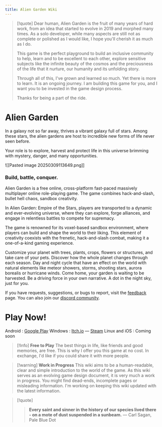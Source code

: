 ```yaml
---
title: Alien Garden Wiki
---
```


>[!quote] Dear human,
>Alien Garden is the fruit of many years of hard work, from an idea that started to evolve in 2019 and morphed many times. As a solo developer, while many aspects are still not as complete or polished as I would like, I hope you'll cherish it as much as I do.
>
>This game is the perfect playground to build an inclusive community to help, learn and to be excellent to each other, explore sensitive subjects like the infinite beauty of the cosmos and the preciousness of the life that it nurture, our humanity and its unfolding story.
>
>Through all of this, I've grown and learned so much. Yet there is more to learn. It is an ongoing journey. I am building this game for you, and I want you to be invested in the game design process.
>
>Thanks for being a part of the ride.
# Alien Garden

In a galaxy not so far away, thrives a vibrant galaxy full of stars. Among these stars, the alien gardens are host to incredible new forms of life never seen before.

Your role is to explore, harvest and protect life in this universe brimming with mystery, danger, and many opportunities.

![[Pasted image 20250309113649.png]]

### Build, battle, conquer.

Alien Garden is a free online, cross-platform fast-paced massively multiplayer online role-playing game. The game combines hack-and-slash, bullet hell chaos, sandbox creativity.

In Alien Garden: Empire of the Stars, players are transported to a dynamic and ever-evolving universe, where they can explore, forge alliances, and engage in relentless battles to compete for supremacy.

The game is renowned for its voxel-based sandbox environment, where players can build and shape the world to their liking. This element of creativity coexists with the frenetic, hack-and-slash combat, making it a one-of-a-kind gaming experience.

Customize your planet with trees, plants, crops, flowers or structures, and take care of your pets. Discover how the whole planet changes through each season. Day and night cycle that have an effect on the world with natural elements like meteor showers, storms, shooting stars, aurora borealis or hurricane winds. Come home, your garden is waiting to be harvested. Be a driving force in your own narrative. A dot in the night sky, just for you.

If you have requests, suggestions, or bugs to report, visit the [feedback](http://feedback.aliengarden.com/) page. You can also join our [discord community](https://discord.aliengarden.com/).

# Play Now!
Android : [Google Play](https://googleplay.aliengarden.com/)
Windows : [Itch.io](https://itch.aliengarden.com/) — [Steam](https://steam.aliengarden.com/) 
Linux and iOS : Coming soon

> [!Info] **Free to Play**
> The best things in life, like friends and good memories, are free. This is why I offer you this game at no cost. In exchange, I'd like if you could share it with more people.

> [!warning] **Work in Progress**
> This wiki aims to be a human-readable, clear and simple introduction to the world of the game. As this wiki serves as an evolving game design document, it is very much a work in progress. You might find dead-ends, incomplete pages or misleading information. I'm working on keeping this wiki updated with the latest information.

>[!quote] 
>> **Every saint and sinner in the history of our species lived there - on a mote of dust suspended in a sunbeam.**
>― Carl Sagan, Pale Blue Dot



